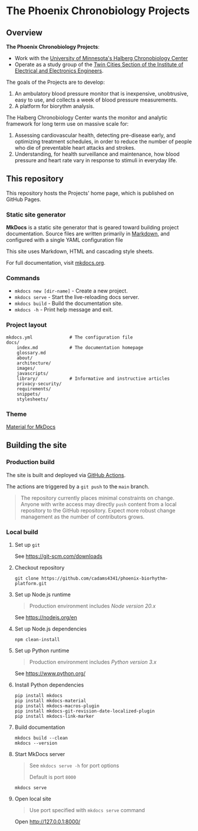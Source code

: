 # The Phoenix Chronobiology Projects

## Overview

**The Phoenix Chronobiology Projects**:

* Work with the [University of Minnesota's Halberg Chronobiology Center](https://halbergchronobiologycenter.umn.edu)
* Operate as a study group of the [Twin Cities Section of the Institute of Electrical and Electronics Engineers](http://www.tc-ieee.org).

The goals of the Projects are to develop:

1. An ambulatory blood pressure monitor that is inexpensive, unobtrusive, easy to use, and collects a week of blood pressure measurements.
1. A platform for biorythm analysis.

The Halberg Chronobiology Center wants the monitor and analytic framework for long term use on massive scale for:

1. Assessing cardiovascular health, detecting pre-disease early, and optimizing treatment schedules, in order to reduce the number of people who die of preventable heart attacks and strokes.
1. Understanding, for health surveillance and maintenance, how blood pressure and heart rate vary in response to stimuli in everyday life.

## This repository

This repository hosts the Projects' home page, which is published on GitHub Pages.

### Static site generator

**MkDocs** is a static site generator that is geared toward building project documentation. Source files are written primarily in [Markdown](https://www.markdownguide.org), and configured with a single YAML configuration file

This site uses Markdown, HTML and cascading style sheets.

For full documentation, visit [mkdocs.org](https://www.mkdocs.org).

### Commands

* `mkdocs new [dir-name]` - Create a new project.
* `mkdocs serve` - Start the live-reloading docs server.
* `mkdocs build` - Build the documentation site.
* `mkdocs -h` - Print help message and exit.

### Project layout

```
mkdocs.yml              # The configuration file
docs/
    index.md            # The documentation homepage
    glossary.md
    about/
    architecture/
    images/
    javascripts/
    library/            # Informative and instructive articles
    privacy-security/
    requirements/
    snippets/
    stylesheets/
```

### Theme

[Material for MkDocs](https://squidfunk.github.io/mkdocs-material)

## Building the site

### Production build

The site is built and deployed via [GitHub Actions](https://docs.github.com/en/actions).

The actions are triggered by a `git push` to the `main` branch.

> The repository currently places minimal constraints on change. Anyone with write access may directly `push` content from a local repository to the GitHub repository. Expect more robust change management as the number of contributors grows. 

### Local build

1. Set up `git`

    See <a href="https://git-scm.com/downloads" target="_blank">https://git-scm.com/downloads</a>

1. Checkout repository

    ```
    git clone https://github.com/cadams4341/phoenix-biorhythm-platform.git
    ```

1. Set up Node.js runtime

    > Production environment includes _Node version 20.x_

    See <a href="https://nodejs.org/en" target="_blank">https://nodejs.org/en</a>

1. Set up Node.js dependencies

    ```
    npm clean-install
    ```

1. Set up Python runtime

    > Production environment includes _Python version 3.x_

    See <a href="https://www.python.org/" target="_blank">https://www.python.org/</a>


1. Install Python dependencies

    ```
    pip install mkdocs
    pip install mkdocs-material
    pip install mkdocs-macros-plugin
    pip install mkdocs-git-revision-date-localized-plugin
    pip install mkdocs-link-marker
    ```

1. Build documentation

    ```
    mkdocs build --clean
    mkdocs --version
    ```

1. Start MkDocs server

    > See `mkdocs serve -h` for port options
    >
    > Default is port `8000`

    ```
    mkdocs serve
    ```

1. Open local site

    > Use port specified with `mkdocs serve` command

    Open <a href="http://127.0.0.1:8000/" target="_blank">http://127.0.0.1:8000/</a>
